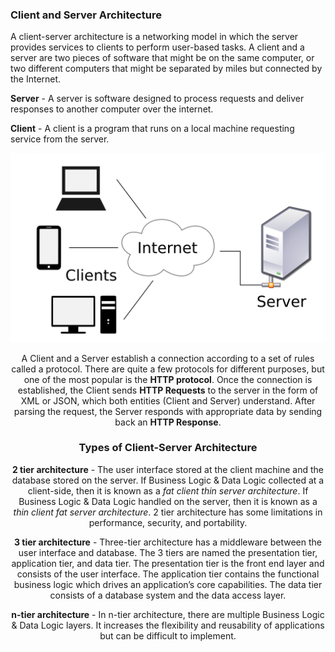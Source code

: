 ### Client and Server Architecture

A client-server architecture is a networking model in which the server provides services to clients to perform user-based tasks. A client and a server are two pieces of software that might be on the same computer, or two different computers that might be separated by miles but connected by the Internet.

**Server** - A server is software designed to process requests and deliver responses to another computer over the internet.

**Client** - A client is a program that runs on a local machine requesting service from the server.

<div align="center"> <img src="./../../images/client-server.png" </div>

A Client and a Server establish a connection according to a set of rules called a protocol. There are quite a few protocols for different purposes, but one of the most popular is the **HTTP protocol**. Once the connection is established, the Client sends **HTTP Requests** to the server in the form of XML or JSON, which both entities (Client and Server) understand. After parsing the request, the Server responds with appropriate data by sending back an **HTTP Response**.


### Types of Client-Server Architecture

**2 tier architecture** - The user interface stored at the client machine and the database stored on the server. If Business Logic & Data Logic collected at a client-side, then it is known as a *fat client thin server architecture*. If Business Logic & Data Logic handled on the server, then it is known as a *thin client fat server architecture*. 2 tier architecture has some limitations in performance, security, and portability.

**3 tier architecture** - Three-tier architecture has a middleware between the user interface and database. The 3 tiers are named the presentation tier, application tier, and data tier. The presentation tier is the front end layer and consists of the user interface. The application tier contains the functional business logic which drives an application’s core capabilities. The data tier consists of a database system and the data access layer.

**n-tier architecture** - In n-tier architecture, there are multiple Business Logic & Data Logic layers. It increases the flexibility and reusability of applications but can be difficult to implement.
